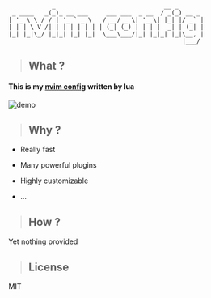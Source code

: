 ```

            _                              __ _       
 _ ____   _(_)_ __ ___     ___ ___  _ __  / _(_) __ _ 
| '_ \ \ / / | '_ ` _ \   / __/ _ \| '_ \| |_| |/ _` |
| | | \ V /| | | | | | | | (_| (_) | | | |  _| | (_| |
|_| |_|\_/ |_|_| |_| |_|  \___\___/|_| |_|_| |_|\__, |
                                                |___/ 
```

> ## What ?

#### This is my [nvim config](https://github.com/justforbeatit/nvim-config-by-lua) written by lua

![demo](https://user-images.githubusercontent.com/95928415/155913674-26ddc0a1-baef-4797-b748-de377caedb3e.gif)

> ## Why ?

- Really fast

- Many powerful plugins

- Highly customizable

- ...

> ## How ?

Yet nothing provided

> ## License

MIT

